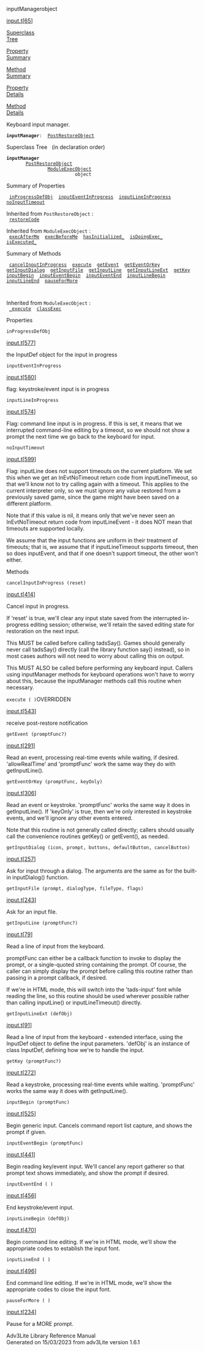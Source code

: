 <span class="title">inputManager</span><span class="type">object</span>

[input.t](../file/input.t.html)\[[65](../source/input.t.html#65)\]

[Superclass  
Tree](#_SuperClassTree_)

[Property  
Summary](#_PropSummary_)

[Method  
Summary](#_MethodSummary_)

[Property  
Details](#_Properties_)

[Method  
Details](#_Methods_)

<div class="fdesc">

Keyboard input manager.

**`inputManager`**` :   `[`PostRestoreObject`](../object/PostRestoreObject.html)

</div>

<span id="_SuperClassTree_"></span>

<div class="mjhd">

<span class="hdln">Superclass Tree</span>   (in declaration order)

</div>

**`inputManager`**  
`         `[`PostRestoreObject`](../object/PostRestoreObject.html)  
`                 `[`ModuleExecObject`](../object/ModuleExecObject.html)  
`                         object`  
<span id="_PropSummary_"></span>

<div class="mjhd">

<span class="hdln">Summary of Properties</span>  

</div>

` `[`inProgressDefObj`](#inProgressDefObj)`  `[`inputEventInProgress`](#inputEventInProgress)`  `[`inputLineInProgress`](#inputLineInProgress)`  `[`noInputTimeout`](#noInputTimeout)`  `

Inherited from `PostRestoreObject` :  
` `[`restoreCode`](../object/PostRestoreObject.html#restoreCode)`  `

Inherited from `ModuleExecObject` :  
` `[`execAfterMe`](../object/ModuleExecObject.html#execAfterMe)`  `[`execBeforeMe`](../object/ModuleExecObject.html#execBeforeMe)`  `[`hasInitialized_`](../object/ModuleExecObject.html#hasInitialized_)`  `[`isDoingExec_`](../object/ModuleExecObject.html#isDoingExec_)`  `[`isExecuted_`](../object/ModuleExecObject.html#isExecuted_)`  `

<span id="_MethodSummary_"></span>

<div class="mjhd">

<span class="hdln">Summary of Methods</span>  

</div>

` `[`cancelInputInProgress`](#cancelInputInProgress)`  `[`execute`](#execute)`  `[`getEvent`](#getEvent)`  `[`getEventOrKey`](#getEventOrKey)`  `[`getInputDialog`](#getInputDialog)`  `[`getInputFile`](#getInputFile)`  `[`getInputLine`](#getInputLine)`  `[`getInputLineExt`](#getInputLineExt)`  `[`getKey`](#getKey)`  `[`inputBegin`](#inputBegin)`  `[`inputEventBegin`](#inputEventBegin)`  `[`inputEventEnd`](#inputEventEnd)`  `[`inputLineBegin`](#inputLineBegin)`  `[`inputLineEnd`](#inputLineEnd)`  `[`pauseForMore`](#pauseForMore)`  `

` `

Inherited from `ModuleExecObject` :  
` `[`_execute`](../object/ModuleExecObject.html#_execute)`  `[`classExec`](../object/ModuleExecObject.html#classExec)`  `

<span id="_Properties_"></span>

<div class="mjhd">

<span class="hdln">Properties</span>  

</div>

<span id="inProgressDefObj"></span>

`inProgressDefObj`

[input.t](../file/input.t.html)\[[577](../source/input.t.html#577)\]

<div class="desc">

the InputDef object for the input in progress

</div>

<span id="inputEventInProgress"></span>

`inputEventInProgress`

[input.t](../file/input.t.html)\[[580](../source/input.t.html#580)\]

<div class="desc">

flag: keystroke/event input is in progress

</div>

<span id="inputLineInProgress"></span>

`inputLineInProgress`

[input.t](../file/input.t.html)\[[574](../source/input.t.html#574)\]

<div class="desc">

Flag: command line input is in progress. If this is set, it means that
we interrupted command-line editing by a timeout, so we should not show
a prompt the next time we go back to the keyboard for input.

</div>

<span id="noInputTimeout"></span>

`noInputTimeout`

[input.t](../file/input.t.html)\[[599](../source/input.t.html#599)\]

<div class="desc">

Flag: inputLine does not support timeouts on the current platform. We
set this when we get an InEvtNoTimeout return code from
inputLineTimeout, so that we'll know not to try calling again with a
timeout. This applies to the current interpreter only, so we must ignore
any value restored from a previously saved game, since the game might
have been saved on a different platform.

Note that if this value is nil, it means only that we've never seen an
InEvtNoTimeout return code from inputLineEvent - it does NOT mean that
timeouts are supported locally.

We assume that the input functions are uniform in their treatment of
timeouts; that is, we assume that if inputLineTimeout supports timeout,
then so does inputEvent, and that if one doesn't support timeout, the
other won't either.

</div>

<span id="_Methods_"></span>

<div class="mjhd">

<span class="hdln">Methods</span>  

</div>

<span id="cancelInputInProgress"></span>

`cancelInputInProgress (reset)`

[input.t](../file/input.t.html)\[[414](../source/input.t.html#414)\]

<div class="desc">

Cancel input in progress.

If 'reset' is true, we'll clear any input state saved from the
interrupted in-progress editing session; otherwise, we'll retain the
saved editing state for restoration on the next input.

This MUST be called before calling tadsSay(). Games should generally
never call tadsSay() directly (call the library function say() instead),
so in most cases authors will not need to worry about calling this on
output.

This MUST ALSO be called before performing any keyboard input. Callers
using inputManager methods for keyboard operations won't have to worry
about this, because the inputManager methods call this routine when
necessary.

</div>

<span id="execute"></span>

`execute ( )`<span class="rem">OVERRIDDEN</span>

[input.t](../file/input.t.html)\[[543](../source/input.t.html#543)\]

<div class="desc">

receive post-restore notification

</div>

<span id="getEvent"></span>

`getEvent (promptFunc?)`

[input.t](../file/input.t.html)\[[291](../source/input.t.html#291)\]

<div class="desc">

Read an event, processing real-time events while waiting, if desired.
'allowRealTime' and 'promptFunc' work the same way they do with
getInputLine().

</div>

<span id="getEventOrKey"></span>

`getEventOrKey (promptFunc, keyOnly)`

[input.t](../file/input.t.html)\[[306](../source/input.t.html#306)\]

<div class="desc">

Read an event or keystroke. 'promptFunc' works the same way it does in
getInputLine(). If 'keyOnly' is true, then we're only interested in
keystroke events, and we'll ignore any other events entered.

Note that this routine is not generally called directly; callers should
usually call the convenience routines getKey() or getEvent(), as needed.

</div>

<span id="getInputDialog"></span>

`getInputDialog (icon, prompt, buttons, defaultButton, cancelButton)`

[input.t](../file/input.t.html)\[[257](../source/input.t.html#257)\]

<div class="desc">

Ask for input through a dialog. The arguments are the same as for the
built-in inputDialog() function.

</div>

<span id="getInputFile"></span>

`getInputFile (prompt, dialogType, fileType, flags)`

[input.t](../file/input.t.html)\[[243](../source/input.t.html#243)\]

<div class="desc">

Ask for an input file.

</div>

<span id="getInputLine"></span>

`getInputLine (promptFunc?)`

[input.t](../file/input.t.html)\[[79](../source/input.t.html#79)\]

<div class="desc">

Read a line of input from the keyboard.

promptFunc can either be a callback function to invoke to display the
prompt, or a single-quoted string containing the prompt. Of course, the
caller can simply display the prompt before calling this routine rather
than passing in a prompt callback, if desired.

If we're in HTML mode, this will switch into the 'tads-input' font while
reading the line, so this routine should be used wherever possible
rather than calling inputLine() or inputLineTimeout() directly.

</div>

<span id="getInputLineExt"></span>

`getInputLineExt (defObj)`

[input.t](../file/input.t.html)\[[91](../source/input.t.html#91)\]

<div class="desc">

Read a line of input from the keyboard - extended interface, using the
InputDef object to define the input parameters. 'defObj' is an instance
of class InputDef, defining how we're to handle the input.

</div>

<span id="getKey"></span>

`getKey (promptFunc?)`

[input.t](../file/input.t.html)\[[272](../source/input.t.html#272)\]

<div class="desc">

Read a keystroke, processing real-time events while waiting.
'promptFunc' works the same way it does with getInputLine().

</div>

<span id="inputBegin"></span>

`inputBegin (promptFunc)`

[input.t](../file/input.t.html)\[[525](../source/input.t.html#525)\]

<div class="desc">

Begin generic input. Cancels command report list capture, and shows the
prompt if given.

</div>

<span id="inputEventBegin"></span>

`inputEventBegin (promptFunc)`

[input.t](../file/input.t.html)\[[441](../source/input.t.html#441)\]

<div class="desc">

Begin reading key/event input. We'll cancel any report gatherer so that
prompt text shows immediately, and show the prompt if desired.

</div>

<span id="inputEventEnd"></span>

`inputEventEnd ( )`

[input.t](../file/input.t.html)\[[456](../source/input.t.html#456)\]

<div class="desc">

End keystroke/event input.

</div>

<span id="inputLineBegin"></span>

`inputLineBegin (defObj)`

[input.t](../file/input.t.html)\[[470](../source/input.t.html#470)\]

<div class="desc">

Begin command line editing. If we're in HTML mode, we'll show the
appropriate codes to establish the input font.

</div>

<span id="inputLineEnd"></span>

`inputLineEnd ( )`

[input.t](../file/input.t.html)\[[496](../source/input.t.html#496)\]

<div class="desc">

End command line editing. If we're in HTML mode, we'll show the
appropriate codes to close the input font.

</div>

<span id="pauseForMore"></span>

`pauseForMore ( )`

[input.t](../file/input.t.html)\[[234](../source/input.t.html#234)\]

<div class="desc">

Pause for a MORE prompt.

</div>

<div class="ftr">

Adv3Lite Library Reference Manual  
Generated on 15/03/2023 from adv3Lite version 1.6.1

</div>
